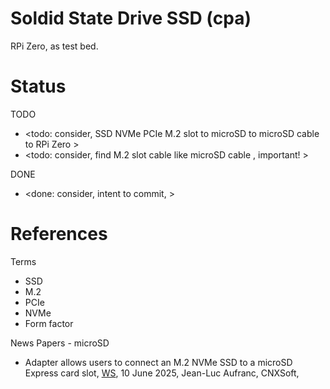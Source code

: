 # Soldid State Drive SSD (cpa)

RPi Zero, as test bed.

# Status
TODO
* <todo: consider, SSD NVMe PCIe M.2 slot to microSD to microSD cable to RPi Zero >
* <todo: consider, find M.2 slot cable like microSD cable , important! >

DONE
* <done: consider, intent to commit, >

# References

Terms
* SSD
* M.2
* PCIe
* NVMe
* Form factor

News Papers - microSD
* Adapter allows users to connect an M.2 NVMe SSD to a microSD Express card slot, [WS](https://www.cnx-software.com/2025/06/10/adapter-allows-users-to-connect-an-m-2-nvme-ssd-to-a-microsd-express-card-slot/), 10 June 2025, Jean-Luc Aufranc, CNXSoft, 

